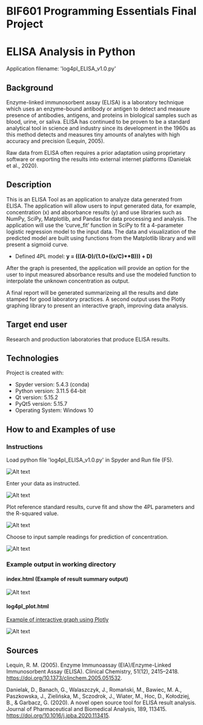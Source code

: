 # BIF601 Programming Essentials Final Project 
# ELISA Analysis in Python

Application filename: 'log4pl_ELISA_v1.0.py'

## Background

Enzyme-linked immunosorbent assay (ELISA) is a laboratory technique which uses an enzyme-bound antibody or antigen to detect and measure presence of antibodies, antigens, and proteins in biological samples such as blood, urine, or saliva. ELISA has continued to be proven to be a standard analytical tool in science and industry since its development in the 1960s as this method detects and measures tiny amounts of analytes with high accuracy and precision (Lequin, 2005). 

Raw data from ELISA often requires a prior adaptation using proprietary software or exporting the results into external internet platforms (Danielak et al., 2020). 

## Description

This is an ELISA Tool as an application to analyze data generated from ELISA. The application will allow users to input generated data, for example, concentration (x) and absorbance results (y) and use libraries such as NumPy, SciPy, Matplotlib, and Pandas for data processing and analysis. The application will use the ‘curve_fit’ function in SciPy to fit a 4-parameter logistic regression model to the input data. The data and visualization of the predicted model are built using functions from the Matplotlib library and will present a sigmoid curve.

* Defined 4PL model: <b>y = (((A-D)/(1.0+((x/C)**B))) + D)</b>

After the graph is presented, the application will provide an option for the user to input measured absorbance results and use the modeled function to interpolate the unknown concentration as output. 

A final report will be generated summarizeing all the results and date stamped for good laboratory practices. A second output uses the Plotly graphing library to present an interactive graph, improving data analysis.

## Target end user

Research and production laboratories that produce ELISA results.

## Technologies
Project is created with:
* Spyder version: 5.4.3  (conda)
* Python version: 3.11.5 64-bit
* Qt version: 5.15.2
* PyQt5 version: 5.15.7
* Operating System: Windows 10

## How to and Examples of use

### Instructions

Load python file 'log4pl_ELISA_v1.0.py' in Spyder and Run file (F5).

![Alt text](https://github.com/b-shen/BIF601_final_project/blob/main/images/image1.png?raw=true "image1")

Enter your data as instructed.

![Alt text](https://github.com/b-shen/BIF601_final_project/blob/main/images/image2.png?raw=true "image2")

Plot reference standard results, curve fit and show the 4PL parameters and the R-squared value.

![Alt text](https://github.com/b-shen/BIF601_final_project/blob/main/images/image3.png?raw=true "image3")

Choose to input sample readings for prediction of concentration.

![Alt text](https://github.com/b-shen/BIF601_final_project/blob/main/images/image4.png?raw=true "image4")

### Example output in working directory

#### index.html (Example of result summary output)

![Alt text](https://github.com/b-shen/BIF601_final_project/blob/main/images/image5.png?raw=true "image5")

#### log4pl_plot.html 
<a href="https://htmlpreview.github.io/?https://github.com/b-shen/BIF601_final_project/blob/main/log4pl_plot.html">Example of interactive graph using Plotly</a>

![Alt text](https://github.com/b-shen/BIF601_final_project/blob/main/images/image6.png?raw=true "image6")

## Sources
Lequin, R. M. (2005). Enzyme Immunoassay (EIA)/Enzyme-Linked Immunosorbent Assay (ELISA). Clinical Chemistry, 51(12), 2415–2418. https://doi.org/10.1373/clinchem.2005.051532.

Danielak, D., Banach, G., Walaszczyk, J., Romański, M., Bawiec, M. A., Paszkowska, J., Zielińska, M., Sczodrok, J., Wiater, M., Hoc, D., Kołodziej, B., & Garbacz, G. (2020). A novel open source tool for ELISA result analysis. Journal of Pharmaceutical and Biomedical Analysis, 189, 113415. https://doi.org/10.1016/j.jpba.2020.113415.
